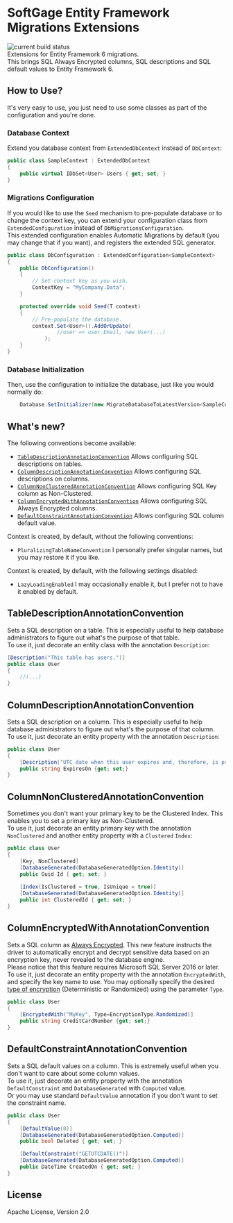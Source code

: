 # SoftGage Entity Framework Migrations Extensions
![current build status](https://travis-ci.org/DarkCompiled/entity-framework-migrations-extensions.svg?branch=develop)  
Extensions for Entity Framework 6 migrations.  
This brings SQL Always Encrypted columns, SQL descriptions and SQL default values to Entity Framework 6.  

## How to Use?
It's very easy to use, you just need to use some classes as part of the configuration and you're done.

### Database Context
Extend you database context from `ExtendedDbContext` instead of `DbContext`:
```C#
public class SampleContext : ExtendedDbContext
{
    public virtual IDbSet<User> Users { get; set; }
}
```

### Migrations Configuration
If you would like to use the `Seed` mechanism to pre-populate database or to change the context key, you can extend your configuration class from `ExtendedConfiguration` instead of `DbMigrationsConfiguration`.  
This extended configuration enables Automatic Migrations by default (you may change that if you want), and registers the extended SQL generator.  
```C#
public class DbConfiguration : ExtendedConfiguration<SampleContext>
{
    public DbConfiguration()
    {
        // Set context key as you wish.
        ContextKey = "MyCompany.Data";
    }

    protected override void Seed(T context)
    {
	    // Pre-populate the database.
        context.Set<User>().AddOrUpdate(
                //user => user.Email, new User(...)
            );
    }
}
```

### Database Initialization
Then, use the configuration to initialize the database, just like you would normally do:
```C#
    Database.SetInitializer(new MigrateDatabaseToLatestVersion<SampleContext, DbConfiguration());
```

## What's new?
The following conventions become available:
- [`TableDescriptionAnnotationConvention`](#ColumnDescriptionAnnotationConvention) Allows configuring SQL descriptions on tables.
- [`ColumnDescriptionAnnotationConvention`](#ColumnDescriptionAnnotationConvention) Allows configuring SQL descriptions on columns.
- [`ColumnNonClusteredAnnotationConvention`](#ColumnNonClusteredAnnotationConvention) Allows configuring SQL Key column as Non-Clustered.
- [`ColumnEncryptedWithAnnotationConvention`](#ColumnEncryptedWithAnnotationConvention) Allows configuring SQL Always Encrypted columns.
- [`DefaultConstraintAnnotationConvention`](#DefaultConstraintAnnotationConvention) Allows configuring SQL column default value.

Context is created, by default, without the following conventions:
- `PluralizingTableNameConvention` I personally prefer singular names, but you may restore it if you like.

Context is created, by default, with the following settings disabled:
- `LazyLoadingEnabled` I may occasionally enable it, but I prefer not to have it enabled by default.

## TableDescriptionAnnotationConvention
Sets a SQL description on a table. This is especially useful to help database administrators to figure out what's the purpose of that table.  
To use it, just decorate an entity class with the annotation `Description`:
```C#
[Description("This table has users.")]
public class User
{
    //(...)
}
```

## ColumnDescriptionAnnotationConvention
Sets a SQL description on a column. This is especially useful to help database administrators to figure out what's the purpose of that column.  
To use it, just decorate an entity property with the annotation `Description`:
```C#
public class User
{
    [Description("UTC date when this user expires and, therefore, is prevented from logging in.")]
	public string ExpiresOn {get; set;}
}
```

## ColumnNonClusteredAnnotationConvention
Sometimes you don't want your primary key to be the Clustered Index. This enables you to set a primary key as Non-Clustered.  
To use it, just decorate an entity primary key with the annotation `NonClustered` and another entity property with a `Clustered` `Index`:
```C#
public class User
{
    [Key, NonClustered]
    [DatabaseGenerated(DatabaseGeneratedOption.Identity)]
    public Guid Id { get; set; }
	
    [Index(IsClustered = true, IsUnique = true)]
    [DatabaseGenerated(DatabaseGeneratedOption.Identity)]
    public int ClusteredId { get; set; }
}
```

## ColumnEncryptedWithAnnotationConvention
Sets a SQL column as [Always Encrypted]. This new feature instructs the driver to automatically encrypt and decrypt sensitive data based on an encryption key, never revealed to the database engine.  
Please notice that this feature requires Microsoft SQL Server 2016 or later.  
To use it, just decorate an entity property with the annotation `EncryptedWith`, and specify the key name to use.
You may optionally specify the desired [type of encryption] (Deterministic or Randomized) using the parameter `Type`.
```C#
public class User
{
    [EncryptedWith("MyKey", Type=EncryptionType.Randomized)]
	public string CreditCardNumber {get; set;}
}
```

## DefaultConstraintAnnotationConvention
Sets a SQL default values on a column. This is extremely useful when you don't want to care about some column values.  
To use it, just decorate an entity property with the annotation `DefaultConstraint` and `DatabaseGenerated` with `Computed` value.  
Or you may use standard `DefaultValue` annotation if you don't want to set the constraint name.
```C#
public class User
{
	[DefaultValue(0)]
	[DatabaseGenerated(DatabaseGeneratedOption.Computed)]
    public bool Deleted { get; set; }

    [DefaultConstraint("GETUTCDATE()")]
	[DatabaseGenerated(DatabaseGeneratedOption.Computed)]
    public DateTime CreatedOn { get; set; }
}
```

## License
Apache License, Version 2.0

[Always Encrypted]: https://msdn.microsoft.com/en-us/library/mt163865.aspx
[type of encryption]: https://msdn.microsoft.com/library/mt459280.aspx#Anchor_2